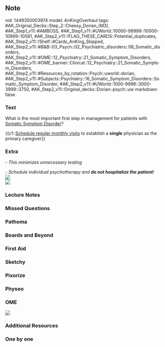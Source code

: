 ## Note
nid: 1449350003974
model: AnKingOverhaul
tags: #AK_Original_Decks::Step_2::Cheesy_Dorian_(M3), #AK_Step1_v11::#AMBOSS, #AK_Step1_v11::#UWorld::10000-99999::10000-10999::10581, #AK_Step2_v11::!FLAG_THESE_CARDS::Potential_duplicates, #AK_Step2_v11::!Shelf::#Cards_AnKing_Skipped, #AK_Step2_v11::#B&B::03_Psych::02_Psychiatric_disorders::06_Somatic_disorders, #AK_Step2_v11::#OME::12_Psychiatry::21_Somatic_Symptom_Disorders, #AK_Step2_v11::#OME_banner::Clinical::12_Psychiatry::21_Somatic_Symptom_Disorders, #AK_Step2_v11::#Resources_by_rotation::Psych::uworld::dorian, #AK_Step2_v11::#Subjects::Psychiatry::16_Somatic_Symptom_Disorders::Somatic_Symptom_Disorder, #AK_Step2_v11::#UWorld::1000-9999::3000-3999::3750, #AK_Step2_v11::Original_decks::Dorian::psych::uw
markdown: false

### Text
What is the most important first step in management for patients
with <u>Somatic Symptom Disorder</u>?
<div>
  {{c1::<u>Schedule regular monthly visits</u> to establish a
  <b>single</b> physician as the primary caregiver}}
</div>

### Extra
<i>- This minimizes unnecessary testing</i>
<div>
  <i>- Schedule individual psychotherapy and <b>do not hospitalize
  the patient</b>!</i>
</div>
<div>
  <i><b><img class="resizer" src=
  "somatic%20symptom%20and%20related%20disorders.png"></b></i>
</div>
<div>
  <i><b><img class="resizer" src=
  "vlcsnap-2018-02-11-15h05m52s920.png"></b></i>
</div>

### Lecture Notes


### Missed Questions


### Pathoma


### Boards and Beyond


### First Aid


### Sketchy


### Pixorize


### Physeo


### OME
<div class="ome-widget">
  <a href=
  "https://onlinemeded.org/spa/psychiatry/somatic-symptom-disorders/acquire?ref=anki">
  <img src="_OME_AnkiFlashcards_Lesson_3.png"></a>
</div>

### Additional Resources


### One by one

